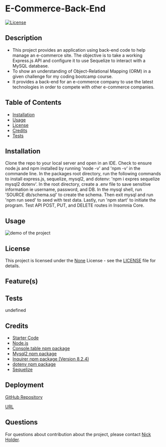 # E-Commerce-Back-End
  
  [![License](https://img.shields.io/badge/License-None-brightgreen.svg)](https://opensource.org/licenses/None)
  
  ## Description
  - This project provides an application using back-end code to help manage an e-commerce site. The objective is to take a working Express.js API and configure it to use Sequelize to interact with a MySQL database.
  - To show an understanding of Object-Relational Mapping (ORM) in a given challenge for my coding bootcamp course.
  - It provides a back-end for an e-commerce company to use the latest technologies in order to compete with other e-commerce companies.
  
  
  ## Table of Contents
  - [Installation](#installation)
  - [Usage](#usage)
  - [License](#license)
  - [Credits](#credits)
  - [Tests](#tests)
  
  
  ## Installation
  Clone the repo to your local server and open in an IDE. Check to ensure node.js and npm installed  by running 'node -v' and 'npm -v' in the commande line. In the packages root directory, run the following commands to install express.js, sequelize, mysql2, and dotenv: 'npm i expres sequelize mysql2 dotenv'. In the root directory, create a .env file to save sensitive information ie username, password, and DB. In the mysql shell, run 'SOURCE db/schema.sql' to create the schema. Then exit mysql and run 'npm run seed' to seed with test data. Lastly, run 'npm start' to initiate the program. Test API POST, PUT, and DELETE routes in Insomnia Core. 
  
  ## Usage
  ![demo of the project]()
  
  
  ## License
  
  This project is licensed under the [None](https://opensource.org/licenses/None) License - see the [LICENSE](LICENSE) file for details.
  
  ## Feature(s)
  
  
  ## Tests
  undefined
  
  ## Credits
  - [Starter Code](https://github.com/emholmes/e-commerce-backend-orm)
  - [Node.js](https://nodejs.org/en/)
  - [Console.table npm package](https://www.npmjs.com/package/console.table)
  - [Mysql2 npm package](https://www.npmjs.com/package/mysql2)
  - [Inquirer npm package (Version 8.2.4)](https://www.npmjs.com/package/inquirer/v/8.2.4)
  - [dotenv npm package](https://www.npmjs.com/package/dotenv)
  - [Sequelize](https://www.npmjs.com/package/dotenv)
  
  ## Deployment
  [GitHub Repository](https://github.com/nickholder6425/E-Commerce-Back-End)

  [URL](https://nickholder6425.github.io/E-Commerce-Back-End/)
  
  ## Questions
  For questions about contribution about the project, please contact [Nick Holder](mailto:ngholder@hotmail.com).